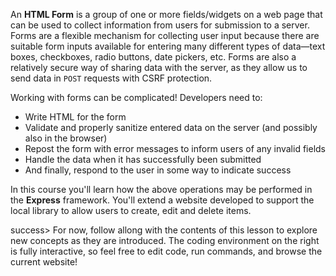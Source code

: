 An **HTML Form** is a group of one or more fields/widgets on a web page that can be used to collect information from users for submission to a server. Forms are a flexible mechanism for collecting user input because there are suitable form inputs available for entering many different types of data—text boxes, checkboxes, radio buttons, date pickers, etc. Forms are also a relatively secure way of sharing data with the server, as they allow us to send data in `POST` requests with CSRF protection.

Working with forms can be complicated! Developers need to:
* Write HTML for the form
* Validate and properly sanitize entered data on the server (and possibly also in the browser)
* Repost the form with error messages to inform users of any invalid fields
* Handle the data when it has successfully been submitted
* And finally, respond to the user in some way to indicate success

In this course you'll learn how the above operations may be performed in the **Express** framework. You'll extend a website developed to support the local library to allow users to create, edit and delete items.

success> For now, follow allong with the contents of this lesson to explore new concepts as they are introduced. The coding environment on the right is fully interactive, so feel free to edit code, run commands, and browse the current website!
